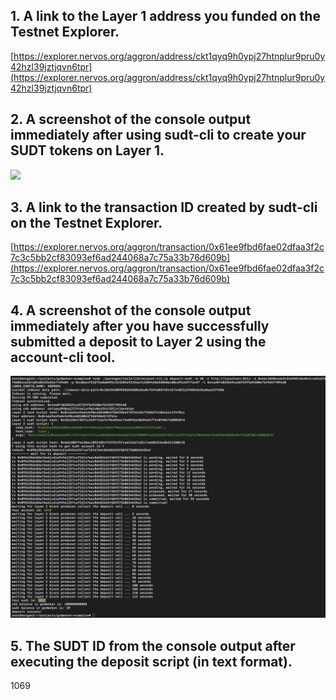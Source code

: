 ## 1. A link to the Layer 1 address you funded on the Testnet Explorer.
[https://explorer.nervos.org/aggron/address/ckt1qyq9h0ypj27htnplur9pru0y42hzl39jztjqvn6tpr](https://explorer.nervos.org/aggron/address/ckt1qyq9h0ypj27htnplur9pru0y42hzl39jztjqvn6tpr)
## 2. A screenshot of the console output immediately after using sudt-cli to create your SUDT tokens on Layer 1.
![](./sudtOutput..png)
## 3. A link to the transaction ID created by sudt-cli on the Testnet Explorer.
[https://explorer.nervos.org/aggron/transaction/0x61ee9fbd6fae02dfaa3f2c7c3c5bb2cf83093ef6ad244068a7c75a33b76d609b](https://explorer.nervos.org/aggron/transaction/0x61ee9fbd6fae02dfaa3f2c7c3c5bb2cf83093ef6ad244068a7c75a33b76d609b)
## 4. A screenshot of the console output immediately after you have successfully submitted a deposit to Layer 2 using the account-cli tool.
![](./sudtDeposit.png)
## 5. The SUDT ID from the console output after executing the deposit script (in text format).
1069
